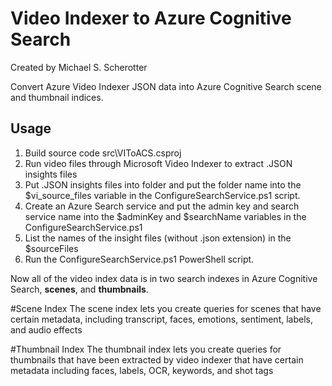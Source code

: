 # Video Indexer to Azure Cognitive Search
Created by Michael S. Scherotter

Convert Azure Video Indexer JSON data into Azure Cognitive Search scene and thumbnail indices.

## Usage
1. Build source code src\VIToACS.csproj
2. Run video files through Microsoft Video Indexer to extract .JSON insights files
3. Put .JSON insights files into folder and put the folder name into the $vi_source_files variable in the ConfigureSearchService.ps1 script. 
4. Create an Azure Search service and put the admin key and search service name into the $adminKey and $searchName variables in the  ConfigureSearchService.ps1
5. List the names of the insight files (without .json extension) in the $sourceFiles
6. Run the ConfigureSearchService.ps1 PowerShell script.

Now all of the video index data is in two search indexes in Azure Cognitive Search, **scenes**, and **thumbnails**. 

#Scene Index
The scene index lets you create queries for scenes that have certain metadata, including transcript, faces, emotions, sentiment, labels, and audio effects

#Thumbnail Index
The thumbnail index lets you create queries for thumbnails that have been extracted by video indexer that have certain metadata including faces, labels, OCR, keywords, and shot tags 
